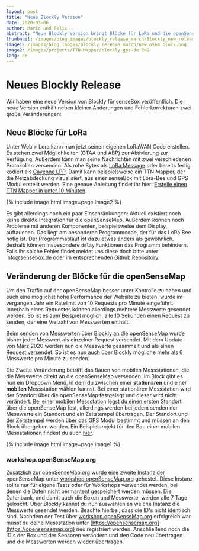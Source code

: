 ```yaml
---
layout: post
title: "Neue Blockly Version"
date: 2020-03-06
author: Mario und Felix
abstract: "Neue Blockly Version bringt Blöcke für LoRa und die openSenseMap"
thumbnail: /images/blog_images/blockly_release_march/Blockly_new_release.jpg
image1: /images/blog_images/blockly_release_march/new_osem_block.png
image2: /images/projects/TTN-Mapper/blockly-gps-de.PNG
lang: de
---
```

Neues Blockly Release
============

Wir haben eine neue Version von Blockly für senseBox veröffentlich. Die neue Version enthält neben kleiner Änderungen und Fehlerkorrekturen zwei große Veränderungen:

## Neue Blöcke für LoRa

Unter Web > Lora kann man jetzt seinen eigenen LoRaWAN Code erstellen. Es stehen zwei Möglichkeiten (OTAA und ABP) zur Aktivierung zur Verfügung. Außerdem kann man seine Nachrichten mit zwei verschiedenen Protokollen versenden: Als rohe Bytes als [LoRa Message](https://github.com/thesolarnomad/lora-serialization) oder bereits fertig kodiert als [Cayenne LPP](https://www.thethingsnetwork.org/docs/devices/arduino/api/cayennelpp.html). Damit kann beispielsweise ein TTN Mapper, der die Netzabdeckung visualisiert, aus einer senseBox mit Lora-Bee und GPS Modul erstellt werden. Eine genaue Anleitung findet ihr hier: [Erstelle einen TTN Mapper in unter 10 Minuten](/projects/de/2020-03-06-TTN-Mapper).

{% include image.html image=page.image2 %}

Es gibt allerdings noch ein paar Einschränkungen: Aktuell existiert noch keine direkte Integration für die openSenseMap. Außerdem können noch Probleme mit anderen Komponenten, beispielsweise dem Display, auftauchen. Das liegt am besonderen Programmcode, der für das LoRa Bee nötig ist. Der Programmablauf ist dazu etwas anders als gewöhnlich, deshalb können insbesondere `delay` Funktionen das Programm behindern. Falls ihr solche Fehler findet meldet uns diese doch bitte unter info@sensebox.de oder im entsprechenden [Github Repository](https://github.com/sensebox/ardublockly-1/issues).


## Veränderung der Blöcke für die openSenseMap

Um den Traffic auf der openSenseMap besser unter Kontrolle zu haben und euch eine möglichst hohe Performance der Website zu bieten, wurde im vergangen Jahr ein Ratelimit von 10 Requests pro Minute eingeführt. Innerhalb eines Requestes können allerdings mehrere Messwerte gesendet werden. So ist es zum Beispiel möglich, alle 10 Sekunden einen Request zu senden, der eine Vielzahl von Messwerten enthält. 

Beim senden von Messwerten über Blockly an die openSenseMap wurde bisher jeder Messwert als einzelner Request versendet. Mit dem Update von März 2020 werden nun die Messwerte gesammelt und als einen Request versendet. So ist es nun auch über Blockly mögliche mehr als 6 Messwerte pro Minute zu senden.

Die Zweite Veränderung betrifft das Bauen von mobilen Messstationen, die die Messwerte direkt an die openSenseMap versenden. Im Block gibt es nun ein Dropdown Menü, in dem du zwischen einer **stationären** und einer **mobilen** Messstation wählen kannst. Bei einer stationären Messstation wird der Standort über die openSenseMap festgelegt und dieser wird nicht verändert. Bei einer mobilen Messstation legst du einen ersten Standort über die openSenseMap fest, allerdings werden bei jedem senden der Messwerte ein Standort und ein Zeitstempel übertragen. Der Standort und der Zeitstempel werden über das GPS Modul bestimmt und müssen an den Block übergeben werden. Ein Beispielprojekt für den Bau einer mobilen Messstationen findest du auch [hier](/projects/de/2020-03-09-MobileMessstation.html).

 {% include image.html image=page.image1 %}

### workshop.openSenseMap.org

Zusätzlich zur openSenseMap.org wurde eine zweite Instanz der openSenseMap unter [workshop.openSenseMap.org](https://workshop.opensensemap.org) gehostet. Diese Instanz sollte nur für eigene Tests oder für Workshops verwendet werden, bei denen die Daten nicht permantent gespeichert werden müssen. Die Datenbank, und damit auch die Boxen und Messwerte, werden alle 7 Tage gelöscht. Über Blockly kannst du nun auswählen an welche Instanz die Messwerte gesendet werden. Beachte hierbei, dass die ID's nicht identisch sind. Nachdem der Test über [workshop.openSenseMap.org](https://workshop.opensensemap.org) erfolgreich war musst du deine Messstation unter [https://opensensemap.org](https://opensensemap.org) neu registriert werden. Anschließend noch die ID's der Box und der Sensoren verändern und den Code neu übertragen und die Messwerten werden wieder übertragen.





